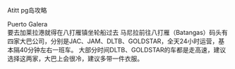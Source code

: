Atitt pg岛攻略

Puerto Galera   
要去加莱拉港就得在八打雁镇坐轮船过去
马尼拉前往八打雁（Batangas）码头有四家大巴公司，分别是JAC、JAM、DLTB、GOLDSTAR，全天24小时运营，基本隔40分钟左右一班车。
大部分时间DLTB、GOLDSTAR的车都是走高速，建议选择这两家，大巴上会很冷，建议多带一件衣服。
